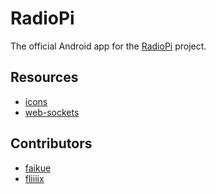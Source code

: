 RadioPi
=======

The official Android app for the [RadioPi]( https://github.com/radio-pi ) project.

## Resources

- [icons](https://material.io/tools/icons/?style=round)
- [web-sockets](https://github.com/TooTallNate/Java-WebSocket)

## Contributors

- [faikue](https://github.com/faikue)
- [fliiiix](https://github.com/fliiiix)